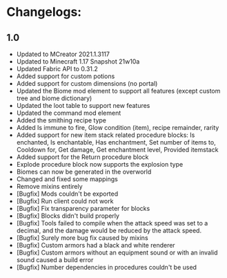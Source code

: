 # Changelogs:

## 1.0
* Updated to MCreator 2021.1.3117
* Updated to Minecraft 1.17 Snapshot 21w10a
* Updated Fabric API to 0.31.2
* Added support for custom potions
* Added support for custom dimensions (no portal)
* Updated the Biome mod element to support all features (except custom tree and biome dictionary)
* Updated the loot table to support new features
* Updated the command mod element
* Added the smithing recipe type
* Added Is immune to fire, Glow condition (item), recipe remainder, rarity
* Added support for new item stack related procedure blocks: Is enchanted, Is enchantable, Has enchantment, Set number of items to,
  Cooldown for, Get damage, Get enchantment level, Provided itemstack
* Added support for the Return procedure block
* Explode procedure block now supports the explosion type  
* Biomes can now be generated in the overworld
* Changed and fixed some mappings
* Remove mixins entirely
* [Bugfix] Mods couldn't be exported
* [Bugfix] Run client could not work
* [Bugfix] Fix transparency parameter for blocks
* [Bugfix] Blocks didn't build properly
* [Bugfix] Tools failed to compile when the attack speed was set to a decimal, and the damage would be reduced by the attack speed.
* [Bugfix] Surely more bug fix caused by mixins
* [Bugfix] Custom armors had a black and white renderer
* [Bugfix] Custom armors without an equipment sound or with an invalid sound caused a build error
* [Bugfix] Number dependencies in procedures couldn't be used